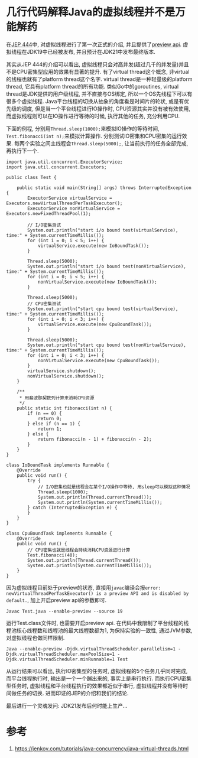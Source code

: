 # 几行代码解释Java的虚拟线程并不是万能解药

在[JEP 444](https://openjdk.org/jeps/444)中, 对虚拟线程进行了第一次正式的介绍, 并且提供了[preview api](https://openjdk.org/jeps/12). 虚拟线程在JDK19中已经被发布, 并且预计在JDK21中发布最终版本.

其实从JEP 444的介绍可以看出, 虚拟线程只会对高并发(超过几千的并发量)并且不是CPU密集型应用的效果有显著的提升. 有了virtual thread这个概念, 非virtual的线程也就有了platform thread这个名字. virtual thread是一种轻量级的platform thread, 它具有platform thread的所有功能. 类似Go中的goroutines, virtual thread是JDK提供的用户级线程, 并不直接与OS绑定, 所以一个OS先线程下可以有很多个虚拟线程. Java平台线程的切换从抽象的角度看是时间片的轮状, 或是有优先级的调度, 但是当一个平台线程进行IO操作时, CPU资源其实并没有被有效使用, 而虚拟线程则可以在IO操作进行等待的时候, 执行其他的任务, 充分利用CPU.

下面的例程, 分别用`Thread.sleep(1000);`来模拟IO操作的等待时间, `Test.fibonacci(int n);`来模拟计算操作. 分别测试IO密集和CPU密集的运行效果. 每两个实验之间主线程会`Thread.sleep(5000);`, 让当前执行的任务全部完成, 再执行下一个.
```
import java.util.concurrent.ExecutorService;
import java.util.concurrent.Executors;

public class Test {

    public static void main(String[] args) throws InterruptedException {
        ExecutorService virtualService = Executors.newVirtualThreadPerTaskExecutor();
        ExecutorService nonVirtualService = Executors.newFixedThreadPool(1);
        
        // I/O密集测试
        System.out.println("start i/o bound test(virtualService), time:" + System.currentTimeMillis());
        for (int i = 0; i < 5; i++) {
            virtualService.execute(new IoBoundTask());
        }

        Thread.sleep(5000);
        System.out.println("start i/o bound test(nonVirtualService), time:" + System.currentTimeMillis());
        for (int i = 0; i < 5; i++) {
            nonVirtualService.execute(new IoBoundTask());
        }

        Thread.sleep(5000);
        // CPU密集测试
        System.out.println("start cpu bound test(virtualService), time:" + System.currentTimeMillis());
        for (int i = 0; i < 3; i++) {
            virtualService.execute(new CpuBoundTask());
        }

        Thread.sleep(5000);
        System.out.println("start cpu bound test(nonVirtualService), time:" + System.currentTimeMillis());
        for (int i = 0; i < 3; i++) {
            nonVirtualService.execute(new CpuBoundTask());
        }
        virtualService.shutdown();
        nonVirtualService.shutdown();
    }

    /**
     * 用斐波那契数列计算来消耗CPU资源
     */
    public static int fibonacci(int n) {
        if (n == 0) {
            return 0;
        } else if (n == 1) {
            return 1;
        } else {
            return fibonacci(n - 1) + fibonacci(n - 2);
        }
    }
}

class IoBoundTask implements Runnable {
    @Override
    public void run() {
        try {
            // I/O密集也就是线程会在某个I/O操作中等待, 用sleep可以模拟这种情况
            Thread.sleep(1000);
            System.out.println(Thread.currentThread());
            System.out.println(System.currentTimeMillis());
        } catch (InterruptedException e) {
        }
    }
}

class CpuBoundTask implements Runnable {
    @Override
    public void run() {
        // CPU密集也就是线程会持续消耗CPU资源进行计算
        Test.fibonacci(40);
        System.out.println(Thread.currentThread());
        System.out.println(System.currentTimeMillis());
    }
}
```

因为虚拟线程目前处于preview的状态, 直接用`javac`编译会报`error: newVirtualThreadPerTaskExecutor() is a preview API and is disabled by default.`, 加上开启preview api的参数即可.
```
Javac Test.java --enable-preview --source 19
```

运行Test.class文件时, 也需要开启preview api. 在代码中我限制了平台线程的线程池核心线程数和线程池的最大线程数都为1, 为保持实验的一致性, 通过JVM参数, 对虚拟线程也做同样限制.
```
Java --enable-preview -Djdk.virtualThreadScheduler.parallelism=1 -Djdk.virtualThreadScheduler.maxPoolSize=1 -Djdk.virtualThreadScheduler.minRunnable=1 Test
```

从运行结果可以看出, 执行IO密集型的任务时, 虚拟线程的5个任务几乎同时完成, 而平台线程执行时, 输出是一个一个蹦出来的, 事实上是串行执行. 而执行CPU密集型任务时, 虚拟线程和平台线程执行的效果都近似于串行, 虚拟线程并没有等待时间做任务的切换. 进而印证的JEP的介绍和我们的结论.

最后进行一个灵魂发问: JDK21发布后何时能上生产...

# 参考
1. https://jenkov.com/tutorials/java-concurrency/java-virtual-threads.html